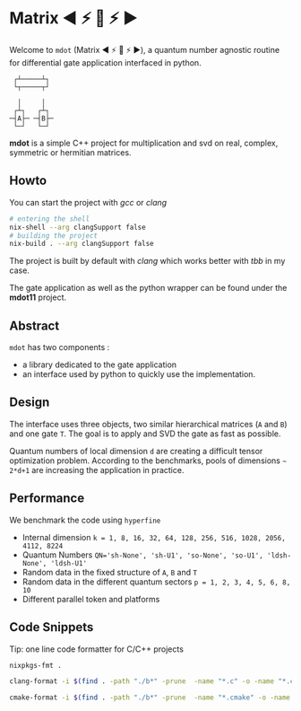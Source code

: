# Matrix :arrow_backward: :zap: :red_circle: :zap: :arrow_forward:

Welcome to `mdot` (Matrix​ :arrow_backward: :zap:
:red_circle: :zap: :arrow_forward:), a quantum number agnostic routine
for differential gate application interfaced in python.

```
 ┌┴─────┴┐ 
 └┬─────┬┘ 
           
  │     │
 ┌┴┐   ┌┴┐ 
─┤A├─ ─┤B├─
 └─┘   └─┘ 
```

**mdot** is a simple C++ project for multiplication and svd on real,
complex, symmetric or hermitian matrices.

## Howto

You can start the project with *gcc* or *clang*
```bash
# entering the shell
nix-shell --arg clangSupport false
# building the project
nix-build . --arg clangSupport false
```
The project is built by default with *clang* which works better with
*tbb* in my case.

The gate application as well as the python wrapper can be found under
the **mdot11** project.

## Abstract

`mdot` has two components :

* a library dedicated to the gate application <!-- which could be chained (:smirk_cat:) which give a new dimension for quantum gate application simulations.​ -->
* an interface used by python to quickly use the implementation.

## Design

The interface uses three objects, two similar hierarchical matrices
(`A` and `B`) and one gate `T`.  The goal is to apply and SVD the gate
as fast as possible.

Quantum numbers of local dimension `d` are creating a difficult tensor
optimization problem.  According to the benchmarks, pools of
dimensions `~ 2*d+1` are increasing the application in practice.

## Performance

We benchmark the code using `hyperfine`

* Internal dimension `k = 1, 8, 16, 32, 64, 128, 256, 516, 1028, 2056, 4112, 8224`
* Quantum Numbers `QN='sh-None', 'sh-U1', 'so-None', 'so-U1', 'ldsh-None', 'ldsh-U1'`
* Random data in the fixed structure of `A`, `B` and `T`
* Random data in the different quantum sectors `p = 1, 2, 3, 4, 5, 6, 8, 10`
* Different parallel token and platforms


## Code Snippets

Tip: one line code formatter for C/C++ projects

```bash
nixpkgs-fmt .

clang-format -i $(find . -path "./b*" -prune  -name "*.c" -o -name "*.cpp" -o -name "*.h" -o -name "*.hpp")

cmake-format -i $(find . -path "./b*" -prune  -name "*.cmake" -o -name "CMakeLists.txt")
```
